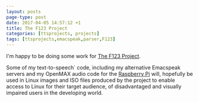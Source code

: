 ```yaml
---
layout: posts
page-type: post
date: 2017-04-05 14:57:12 +1
title: The F123 Project
categories: [ttsprojects, projects]
tags: [ttsprojects,emacspeak,parser,F123]
---
```


I'm happy to be doing some work for [The F123 Project][f123].

Some of my text-to-speech` code, including my alternative Emacspeak servers and my OpenMAX audio 
code for the [Raspberry Pi][rpi] will, hopefully be used in Linux images and ISO files produced by 
the project to enable access to Linux for their target audience, of disadvantaged and visually 
impaired users in the developing world.

[rpi]: https://www.raspberrypi.org/
[f123]: https://f123.org/en/

